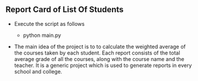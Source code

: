 ## Report Card of List Of Students

- Execute the script as follows
    - python main.py

- The main idea of the project is to to calculate the weighted average of the courses taken by each student. Each      report consists of the total average grade of all the courses, along with the course name and the teacher. It is a   generic project which is used to generate reports in every school and college.